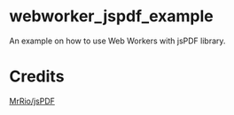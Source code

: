 # webworker_jspdf_example
An example on how to use Web Workers with jsPDF library.

# Credits
[MrRio/jsPDF](https://github.com/MrRio/jsPDF)
